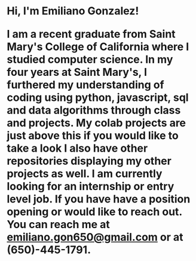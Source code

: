 <h1>Hi, I'm Emiliano Gonzalez! 

I am a recent graduate from Saint Mary's College of California where I studied computer science. In my four years at Saint Mary's, I furthered my understanding of coding using python, javascript, sql and data algorithms through class and projects. My colab projects are just above this if you would like to take a look I also have other repositories displaying my other projects as well. I am currently looking for an internship or entry level job. If you have have a position opening or would like to reach out. You can reach me at emiliano.gon650@gmail.com or at (650)-445-1791.
